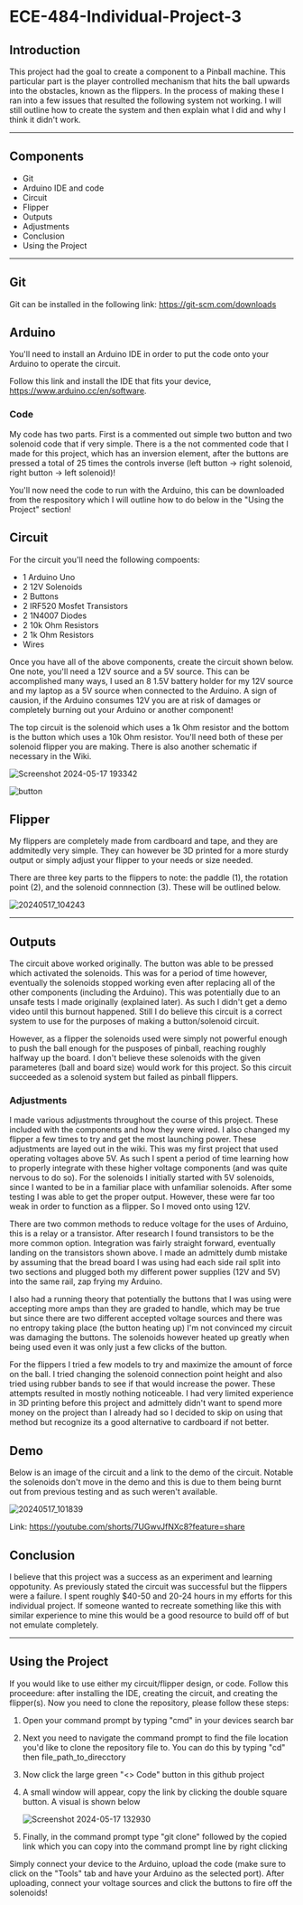 # ECE-484-Individual-Project-3

## Introduction
This project had the goal to create a component to a Pinball machine. This particular part is the player controlled mechanism that hits the ball upwards into the obstacles, known as the flippers. In the process of making these I ran into a few issues that resulted the following system not working. I will still outline how to create the system and then explain what I did and why I think it didn't work.

---

## Components
* Git
* Arduino IDE and code
* Circuit
* Flipper
* Outputs
* Adjustments
* Conclusion
* Using the Project

---

## Git
Git can be installed in the following link: https://git-scm.com/downloads

## Arduino
You'll need to install an Arduino IDE in order to put the code onto your Arduino to operate the circuit.

Follow this link and install the IDE that fits your device, https://www.arduino.cc/en/software.

### Code
My code has two parts. First is a commented out simple two button and two solenoid code that if very simple. There is a the not commented code that I made for this project, which has an inversion element, after the buttons are pressed a total of 25 times the controls inverse (left button -> right solenoid, right button -> left solenoid)!

You'll now need the code to run with the Arduino, this can be downloaded from the respository which I will outline how to do below in the "Using the Project" section!

## Circuit
For the circuit you'll need the following compoents:
* 1 Arduino Uno
* 2 12V Solenoids
* 2 Buttons
* 2 IRF520 Mosfet Transistors
* 2 1N4007 Diodes
* 2 10k Ohm Resistors
* 2 1k Ohm Resistors
* Wires

Once you have all of the above components, create the circuit shown below. One note, you'll need a 12V source and a 5V source. This can be accomplished many ways, I used an 8 1.5V battery holder for my 12V source and my laptop as a 5V source when connected to the Arduino. A sign of causion, if the Arduino consumes 12V you are at risk of damages or completely burning out your Arduino or another component!

The top circuit is the solenoid which uses a 1k Ohm resistor and the bottom is the button which uses a 10k Ohm resistor. You'll need both of these per solenoid flipper you are making. There is also another schematic if necessary in the Wiki.

![Screenshot 2024-05-17 193342](https://github.com/LoganRauh/ECE-484-Individual-Project-3/assets/94214499/0dcde3e4-0769-413f-adc8-1638aa773227)

![button](https://github.com/LoganRauh/ECE-484-Individual-Project-3/assets/94214499/05a17caf-fd61-411d-9fe5-5528a27178f7)


## Flipper
My flippers are completely made from cardboard and tape, and they are addmitedly very simple. They can however be 3D printed for a more sturdy output or simply adjust your flipper to your needs or size needed.

There are three key parts to the flippers to note: the paddle (1), the rotation point (2), and the solenoid connnection (3). These will be outlined below.

![20240517_104243](https://github.com/LoganRauh/ECE-484-Individual-Project-3/assets/94214499/c01d4992-c4e7-4389-880a-7d88428c6420)

---

## Outputs
The circuit above worked originally. The button was able to be pressed which activated the solenoids. This was for a period of time however, eventually the solenoids stopped working even after replacing all of the other components (including the Arduino). This was potentially due to an unsafe tests I made originally (explained later). As such I didn't get a demo video until this burnout happened. Still I do believe this circuit is a correct system to use for the purposes of making a button/solenoid circuit.

However, as a flipper the solenoids used were simply not powerful enough to push the ball enough for the pusposes of pinball, reaching roughly halfway up the board. I don't believe these solenoids with the given parameteres (ball and board size) would work for this project. So this circuit succeeded as a solenoid system but failed as pinball flippers.

### Adjustments
I made various adjustments throughout the course of this project. These included with the components and how they were wired. I also changed my flipper a few times to try and get the most launching power. These adjustments are layed out in the wiki.
This was my first project that used operating voltages above 5V. As such I spent a period of time learning how to properly integrate with these higher voltage components (and was quite nervous to do so). For the solenoids I initially started with 5V solenoids, since I wanted to be in a familiar place with unfamiliar solenoids. After some testing I was able to get the proper output. However, these were far too weak in order to function as a flipper. So I moved onto using 12V.

There are two common methods to reduce voltage for the uses of Arduino, this is a relay or a transistor. After research I found transistors to be the more common option. Integration was fairly straight forward, eventually landing on the transistors shown above. I made an admittely dumb mistake by assuming that the bread board I was using had each side rail split into two sections and plugged both my different power supplies (12V and 5V) into the same rail, zap frying my Arduino.

I also had a running theory that potentially the buttons that I was using were accepting more amps than they are graded to handle, which may be true but since there are two different accepted voltage sources and there was no entropy taking place (the button heating up) I'm not convinced my circuit was damaging the buttons. The solenoids however heated up greatly when being used even it was only just a few clicks of the button.

For the flippers I tried a few models to try and maximize the amount of force on the ball. I tried changing the solenoid connection point height and also tried using rubber bands to see if that would increase the power. These attempts resulted in mostly nothing noticeable. I had very limited experience in 3D printing before this project and admittely didn't want to spend more money on the project than I already had so I decided to skip on using that method but recognize its a good alternative to cardboard if not better.

## Demo
Below is an image of the circuit and a link to the demo of the circuit. Notable the solenoids don't move in the demo and this is due to them being burnt out from previous testing and as such weren't available.

![20240517_101839](https://github.com/LoganRauh/ECE-484-Individual-Project-3/assets/94214499/c7f25972-084e-4fba-8660-91c7376d36c4)

Link: https://youtube.com/shorts/7UGwvJfNXc8?feature=share

## Conclusion
I believe that this project was a success as an experiment and learning oppotunity. As previously stated the circuit was successful but the flippers were a failure. I spent roughly $40-50 and 20-24 hours in my efforts for this individual project. If someone wanted to recreate something like this with similar experience to mine this would be a good resource to build off of but not emulate completely.

---

## Using the Project
If you would like to use either my circuit/flipper design, or code. Follow this proceedure: after installing the IDE, creating the circuit, and creating the flipper(s). Now you need to clone the repository, please follow these steps:

1. Open your command prompt by typing "cmd" in your devices search bar
2. Next you need to navigate the command prompt to find the file location you'd like to clone the repository file to. You can do this by typing "cd" then file_path_to_direcctory
3. Now click the large green "<> Code" button in this github project
4. A small window will appear, copy the link by clicking the double square button. A visual is shown below
   
   ![Screenshot 2024-05-17 132930](https://github.com/LoganRauh/ECE-484-Individual-Project-3/assets/94214499/98964bc0-4bb4-47df-9514-1eade4788674)

5. Finally, in the command prompt type "git clone" followed by the copied link which you can copy into the command prompt line by right clicking


Simply connect your device to the Arduino, upload the code (make sure to click on the "Tools" tab and have your Arduino as the selected port). After uploading, connect your voltage sources and click the buttons to fire off the solenoids!


